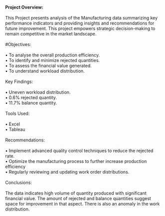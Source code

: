 **Project Overview:**<br/>
<br/>
This Project presents analysis of the Manufacturing data summarizing key performance indicators and providing insights and recommendations for future improvement. This project empowers strategic decision-making to remain competitive in the market landscape.<br/>
<br/>
#Objectives:<br/>
<br/>
•	To analyse the overall production efficiency.<br/>
•	To identify and minimize rejected quantities. <br/>
•	To assess the financial value generated.<br/>
•	To understand workload distribution. <br/>
<br/>
Key Findings:<br/>
<br/>
•	Uneven workload distribution.<br/>
•	0.6% rejected quantity.<br/>
•	11.7% balance quantity.<br/>
<br/>
Tools Used:<br/>
<br/>
•	Excel<br/>
•	Tableau<br/>
<br/>
Recommendations:<br/>
<br/>
•	Implement advanced quality control techniques to reduce the rejected rate.<br/>
•	Optimize the manufacturing process to further increase production efficiency<br/>
•	Regularly reviewing and updating work order distributions.<br/>
<br/>
Conclusions:<br/>
<br/>
The data indicates high volume of quantity produced with significant financial value. The amount of rejected and balance quantities suggest space for improvement in that aspect. There is also an anomaly in the work distribution.
